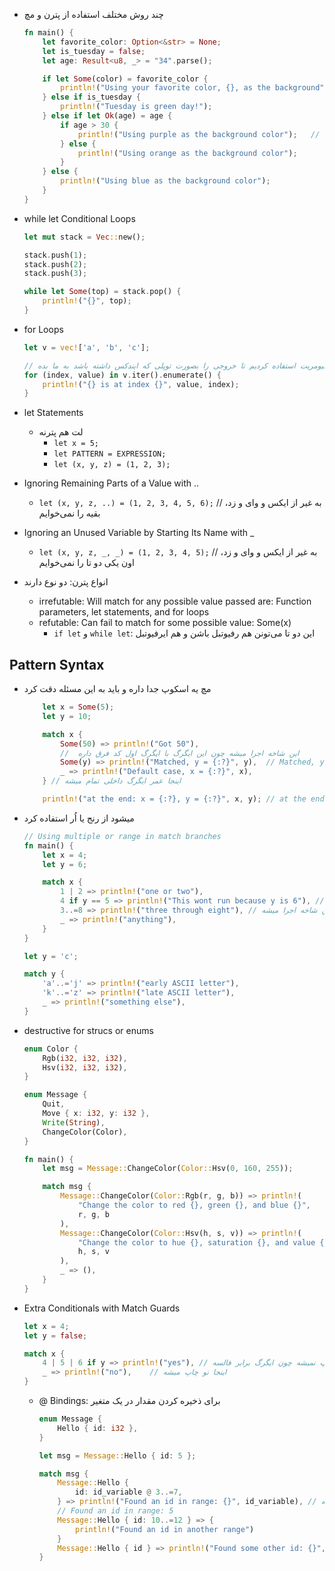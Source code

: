 
* چند روش مختلف استفاده از پترن و مچ
    ```rust
    fn main() {
        let favorite_color: Option<&str> = None;
        let is_tuesday = false;
        let age: Result<u8, _> = "34".parse();

        if let Some(color) = favorite_color {
            println!("Using your favorite color, {}, as the background", color);
        } else if is_tuesday {
            println!("Tuesday is green day!");
        } else if let Ok(age) = age {
            if age > 30 {
                println!("Using purple as the background color");   // با داده‌های فعلی این انجام میشه
            } else {
                println!("Using orange as the background color");
            }
        } else {
            println!("Using blue as the background color");
        }
    }
    ```
* while let Conditional Loops
    ```rust
    let mut stack = Vec::new();

    stack.push(1);
    stack.push(2);
    stack.push(3);

    while let Some(top) = stack.pop() {
        println!("{}", top);
    }
    ```

* for Loops
    ```rust
    let v = vec!['a', 'b', 'c'];

    // از انیومریت استفاده کردیم تا خروجی را بصورت توپلی که ایندکس داشته باشد به ما بده
    for (index, value) in v.iter().enumerate() {
        println!("{} is at index {}", value, index);
    }
    ```

* let Statements
    * لت هم پترنه
        * ‍`let x = 5;`
        * `let PATTERN = EXPRESSION;`
        * `let (x, y, z) = (1, 2, 3);`

* Ignoring Remaining Parts of a Value with ..
    * `let (x, y, z, ..) = (1, 2, 3, 4, 5, 6);` // به غیر از ایکس و وای و زد، بقیه را نمی‌خوایم

* Ignoring an Unused Variable by Starting Its Name with _
    * `let (x, y, z, _, _) = (1, 2, 3, 4, 5);`  // به غیر از ایکس و وای و زد، اون یکی دو تا را نمی‌خوایم

* انواع  پترن: دو نوع دارند
    * irrefutable: Will match for any possible value passed are: Function parameters, let statements, and for loops
    * refutable: Can fail to match for some possible value: Some(x)
        * `if let` و `while let`: این دو تا می‌تونن هم رفیوتبل باشن و هم ایرفیوتبل

## Pattern Syntax

* مچ یه اسکوپ جدا داره و باید به این مسئله دقت کرد
    ```rust
        let x = Some(5);
        let y = 10;

        match x {
            Some(50) => println!("Got 50"),
            //  این شاخه اجرا میشه چون این ایگرگ با ایگرگ اول کد فرق داره
            Some(y) => println!("Matched, y = {:?}", y),  // Matched, y = 5
            _ => println!("Default case, x = {:?}", x),
        } // اینجا عمر ایگرگ داخلی تمام میشه

        println!("at the end: x = {:?}, y = {:?}", x, y); // at the end: x = Some(5), y = 10
    ```

* میشود از رنج یا اُر استفاده کرد
    ```rust
    // Using multiple or range in match branches
    fn main() {
        let x = 4;
        let y = 6;

        match x {
            1 | 2 => println!("one or two"),
            4 if y == 5 => println!("This wont run because y is 6"), // اینجا اگر ایگرگ را با ۶ مقایسه می‌کردیم این شاخه اجرا می‌شد
            3..=8 => println!("three through eight"), // این شاخه اجرا میشه
            _ => println!("anything"),
        }
    }

    let y = 'c';

    match y {
        'a'..='j' => println!("early ASCII letter"),
        'k'..='z' => println!("late ASCII letter"),
        _ => println!("something else"),
    }
    ```

* destructive for strucs or enums
    ```rust
    enum Color {
        Rgb(i32, i32, i32),
        Hsv(i32, i32, i32),
    }

    enum Message {
        Quit,
        Move { x: i32, y: i32 },
        Write(String),
        ChangeColor(Color),
    }

    fn main() {
        let msg = Message::ChangeColor(Color::Hsv(0, 160, 255));

        match msg {
            Message::ChangeColor(Color::Rgb(r, g, b)) => println!(
                "Change the color to red {}, green {}, and blue {}",
                r, g, b
            ),
            Message::ChangeColor(Color::Hsv(h, s, v)) => println!(
                "Change the color to hue {}, saturation {}, and value {}",
                h, s, v
            ),
            _ => (),
        }
    }
    ```

* Extra Conditionals with Match Guards
    ```rust
    let x = 4;
    let y = false;

    match x {
        4 | 5 | 6 if y => println!("yes"), // درسته که ایکس چهاره ولی این چاپ نمیشه چون ایگرگ برابر فالسه
        _ => println!("no"),    // اینجا نو چاپ میشه
    }
    ```
    * @ Bindings: برای ذخیره کردن مقدار در یک متغیر
        ```rust
        enum Message {
            Hello { id: i32 },
        }

        let msg = Message::Hello { id: 5 };

        match msg {
            Message::Hello {
                id: id_variable @ 3..=7,
            } => println!("Found an id in range: {}", id_variable), // این چاپ میشه
            // Found an id in range: 5
            Message::Hello { id: 10..=12 } => {
                println!("Found an id in another range")
            }
            Message::Hello { id } => println!("Found some other id: {}", id),
        }
        ```
